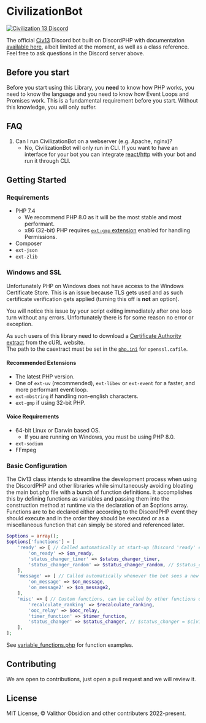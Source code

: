 CivilizationBot
====
[![Civilization 13 Discord](https://discord.com/api/guilds/468979034571931648/widget.png?style=banner1)](https://civ13.com/discord)

The official [Civ13](https://civ13.com) Discord bot built on DiscordPHP with documentation [available here](http://discord-php.github.io/DiscordPHP), albeit limited at the moment, as well as a class reference. Feel free to ask questions in the Discord server above.

## Before you start

Before you start using this Library, you **need** to know how PHP works, you need to know the language and you need to know how Event Loops and Promises work. This is a fundamental requirement before you start. Without this knowledge, you will only suffer.

## FAQ

1. Can I run CivilizationBot on a webserver (e.g. Apache, nginx)?
    - No, CivilizationBot will only run in CLI. If you want to have an interface for your bot you can integrate [react/http](https://github.com/ReactPHP/http) with your bot and run it through CLI.

## Getting Started

### Requirements

- PHP 7.4
    - We recommend PHP 8.0 as it will be the most stable and most performant.
    - x86 (32-bit) PHP requires [`ext-gmp` extension](https://www.php.net/manual/en/book.gmp.php) enabled for handling Permissions.
- Composer
- `ext-json`
- `ext-zlib`

### Windows and SSL

Unfortunately PHP on Windows does not have access to the Windows Certificate Store. This is an issue because TLS gets used and as such certificate verification gets applied (turning this off is **not** an option).

You will notice this issue by your script exiting immediately after one loop turn without any errors. Unfortunately there is for some reason no error or exception.

As such users of this library need to download a [Certificate Authority extract](https://curl.haxx.se/docs/caextract.html) from the cURL website.<br>
The path to the caextract must be set in the [`php.ini`](https://secure.php.net/manual/en/openssl.configuration.php) for `openssl.cafile`.

#### Recommended Extensions

- The latest PHP version.
- One of `ext-uv` (recommended), `ext-libev` or `ext-event` for a faster, and more performant event loop.
- `ext-mbstring` if handling non-english characters.
- `ext-gmp` if using 32-bit PHP.

#### Voice Requirements

- 64-bit Linux or Darwin based OS.
    - If you are running on Windows, you must be using PHP 8.0.
- `ext-sodium`
- FFmpeg

### Basic Configuration
The Civ13 class intends to streamline the development process when using the DiscordPHP and other libraries while simultaneously avoiding bloating the main bot.php file with a bunch of function definitions. It accomplishes this by defining functions as variables and passing them into the construction method at runtime via the declaration of an $options array. Functions are to be declared either according to the DiscordPHP event they should execute and in the order they should be executed or as a miscellaneous function that can simply be stored and referenced later.

```php
$options = array();
$options['functions'] = [
    'ready' => [ // Called automatically at start-up (Discord 'ready' event)
        'on_ready' => $on_ready,
        'status_changer_timer' => $status_changer_timer,
        'status_changer_random' => $status_changer_random, // $status_changer_random = $civ13->functions->['ready']['status_changer_random']
    ],
    'message' => [ // Called automatically whenever the bot sees a new message (Discord 'message' event)
        'on_message' => $on_message,
        'on_message2' => $on_message2,
    ],
    'misc' => [ // Custom functions, can be called by other functions or externally
        'recalculate_ranking' => $recalculate_ranking,
        'ooc_relay' => $ooc_relay,
        'timer_function' => $timer_function,
        'status_changer' => $status_changer, // $status_changer = $civ13->functions->['misc']['status_changer']
    ],
];
```

See [variable_functions.php](variable_functions.php) for function examples.

## Contributing

We are open to contributions, just open a pull request and we will review it.

## License

MIT License, &copy; Valithor Obsidion and other contributers 2022-present.

